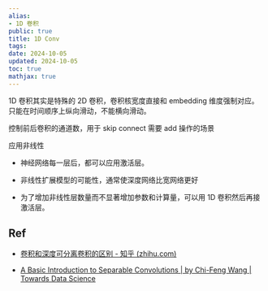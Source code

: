 ```yaml
---
alias:
- 1D 卷积
public: true
title: 1D Conv
tags:
date: 2024-10-05
updated: 2024-10-05
toc: true
mathjax: true
---
```


1D 卷积其实是特殊的 2D 卷积，卷积核宽度直接和 embedding 维度强制对应。只能在时间顺序上纵向滑动，不能横向滑动。

控制前后卷积的通道数，用于 skip connect 需要 add 操作的场景

应用非线性

  + 神经网络每一层后，都可以应用激活层。

  + 非线性扩展模型的可能性，通常使深度网络比宽网络更好

  + 为了增加非线性层数量而不显著增加参数和计算量，可以用 1D 卷积然后再接激活层。



## Ref

  + [卷积和深度可分离卷积的区别 - 知乎 (zhihu.com)](https://zhuanlan.zhihu.com/p/643204108)

  + [A Basic Introduction to Separable Convolutions | by Chi-Feng Wang | Towards Data Science](https://towardsdatascience.com/a-basic-introduction-to-separable-convolutions-b99ec3102728)
